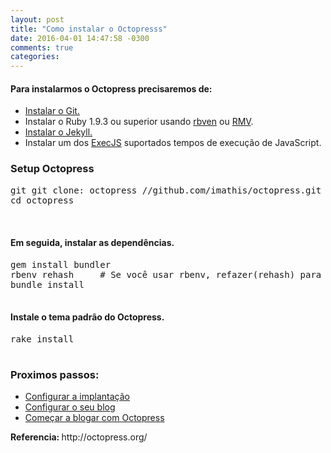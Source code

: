 ```yaml
---
layout: post
title: "Como instalar o Octopresss"
date: 2016-04-01 14:47:58 -0300
comments: true
categories: 
---
```

<h4>Para instalarmos o Octopress precisaremos de:</h4>
<ul>
<li><a href="https://git-scm.com/" target="_blank">Instalar o Git.</a></li>
<li>Instalar o Ruby 1.9.3 ou superior usando <a href="http://octopress.org/docs/setup/rbenv/" target="_blank">rbven</a> ou <a href="http://octopress.org/docs/setup/rvm/" target="_blank">RMV</a>.</li>
<li><a href="https://jekyllrb.com/">Instalar o Jekyll.</a></li>
<li>Instalar um dos <a href="https://github.com/sstephenson/execjs" target="_blank">ExecJS</a> suportados tempos de execução de JavaScript.</li>
</ul>
<h3>Setup Octopress</h3>
<table>
<tbody>
<tr>
<pre>
<div>git git clone: ​​octopress //github.com/imathis/octopress.git
cd octopress
</div>
</pre>
</tr>
</tbody>
</table>
<h4>Em seguida, instalar as dependências.</h4>
<table>
<tbody>
<tr>
<pre>
<div>gem install bundler
rbenv rehash     # Se você usar rbenv, refazer(rehash) para ser capaz de executar o comando pacote
bundle install</div>
</pre>
</tr>
</tbody>
<h4>Instale o tema padrão do Octopress.</h4>
<pre>
<div>rake install</div>
</pre>
<h3>Proximos passos:</h3>
<ul>
<li><a href="http://octopress.org/docs/deploying" target="_blank">Configurar a implantação</a></li>
<li><a href="http://octopress.org/docs/configuring" target="_blank">Configurar o seu blog</a></li>
<li><a href="http://octopress.org/docs/blogging" target="_blank">Começar a blogar com Octopress</a></li>
</ul>
<strong>Referencia: </strong>http://octopress.org/
